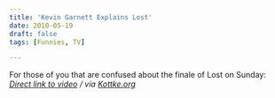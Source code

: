 ```yaml
---
title: 'Kevin Garnett Explains Lost'
date: 2010-05-19
draft: false
tags: [Funnies, TV]

---
```


For those of you that are confused about the finale of Lost on Sunday:  _[Direct link to video](http://vimeo.com/11851275) / via [Kottke.org](http://kottke.org/10/05/kevin-garnett-explains-lost-to-big-baby-davis)_